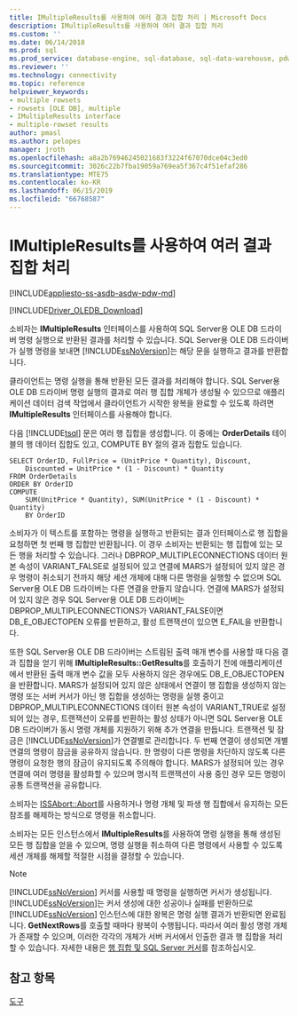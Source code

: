 ```yaml
---
title: IMultipleResults를 사용하여 여러 결과 집합 처리 | Microsoft Docs
description: IMultipleResults를 사용하여 여러 결과 집합 처리
ms.custom: ''
ms.date: 06/14/2018
ms.prod: sql
ms.prod_service: database-engine, sql-database, sql-data-warehouse, pdw
ms.reviewer: ''
ms.technology: connectivity
ms.topic: reference
helpviewer_keywords:
- multiple rowsets
- rowsets [OLE DB], multiple
- IMultipleResults interface
- multiple-rowset results
author: pmasl
ms.author: pelopes
manager: jroth
ms.openlocfilehash: a8a2b76946245021683f3224f67070dce04c3ed0
ms.sourcegitcommit: 3026c22b7fba19059a769ea5f367c4f51efaf286
ms.translationtype: MTE75
ms.contentlocale: ko-KR
ms.lasthandoff: 06/15/2019
ms.locfileid: "66768587"
---
```

# <a name="using-imultipleresults-to-process-multiple-result-sets"></a>IMultipleResults를 사용하여 여러 결과 집합 처리
[!INCLUDE[appliesto-ss-asdb-asdw-pdw-md](../../../includes/appliesto-ss-asdb-asdw-pdw-md.md)]

[!INCLUDE[Driver_OLEDB_Download](../../../includes/driver_oledb_download.md)]

  소비자는 **IMultipleResults** 인터페이스를 사용하여 SQL Server용 OLE DB 드라이버 명령 실행으로 반환된 결과를 처리할 수 있습니다. SQL Server용 OLE DB 드라이버가 실행 명령을 보내면 [!INCLUDE[ssNoVersion](../../../includes/ssnoversion-md.md)]는 해당 문을 실행하고 결과를 반환합니다.  
  
 클라이언트는 명령 실행을 통해 반환된 모든 결과를 처리해야 합니다. SQL Server용 OLE DB 드라이버 명령 실행의 결과로 여러 행 집합 개체가 생성될 수 있으므로 애플리케이션 데이터 검색 작업에서 클라이언트가 시작한 왕복을 완료할 수 있도록 하려면 **IMultipleResults** 인터페이스를 사용해야 합니다.  
  
 다음 [!INCLUDE[tsql](../../../includes/tsql-md.md)] 문은 여러 행 집합을 생성합니다. 이 중에는 **OrderDetails** 테이블의 행 데이터 집합도 있고, COMPUTE BY 절의 결과 집합도 있습니다.  
  
```  
SELECT OrderID, FullPrice = (UnitPrice * Quantity), Discount,  
    Discounted = UnitPrice * (1 - Discount) * Quantity  
FROM OrderDetails  
ORDER BY OrderID  
COMPUTE  
    SUM(UnitPrice * Quantity), SUM(UnitPrice * (1 - Discount) * Quantity)  
    BY OrderID  
```  
  
 소비자가 이 텍스트를 포함하는 명령을 실행하고 반환되는 결과 인터페이스로 행 집합을 요청하면 첫 번째 행 집합만 반환됩니다. 이 경우 소비자는 반환되는 행 집합에 있는 모든 행을 처리할 수 있습니다. 그러나 DBPROP_MULTIPLECONNECTIONS 데이터 원본 속성이 VARIANT_FALSE로 설정되어 있고 연결에 MARS가 설정되어 있지 않은 경우 명령이 취소되기 전까지 해당 세션 개체에 대해 다른 명령을 실행할 수 없으며 SQL Server용 OLE DB 드라이버는 다른 연결을 만들지 않습니다. 연결에 MARS가 설정되어 있지 않은 경우 SQL Server용 OLE DB 드라이버는 DBPROP_MULTIPLECONNECTIONS가 VARIANT_FALSE이면 DB_E_OBJECTOPEN 오류를 반환하고, 활성 트랜잭션이 있으면 E_FAIL을 반환합니다.  
  
 또한 SQL Server용 OLE DB 드라이버는 스트림된 출력 매개 변수를 사용할 때 다음 결과 집합을 얻기 위해 **IMultipleResults::GetResults**를 호출하기 전에 애플리케이션에서 반환된 출력 매개 변수 값을 모두 사용하지 않은 경우에도 DB_E_OBJECTOPEN을 반환합니다. MARS가 설정되어 있지 않은 상태에서 연결이 행 집합을 생성하지 않는 명령 또는 서버 커서가 아닌 행 집합을 생성하는 명령을 실행 중이고 DBPROP_MULTIPLECONNECTIONS 데이터 원본 속성이 VARIANT_TRUE로 설정되어 있는 경우, 트랜잭션이 오류를 반환하는 활성 상태가 아니면 SQL Server용 OLE DB 드라이버가 동시 명령 개체를 지원하기 위해 추가 연결을 만듭니다. 트랜잭션 및 잠금은 [!INCLUDE[ssNoVersion](../../../includes/ssnoversion-md.md)]가 연결별로 관리합니다. 두 번째 연결이 생성되면 개별 연결의 명령이 잠금을 공유하지 않습니다. 한 명령이 다른 명령을 차단하지 않도록 다른 명령이 요청한 행의 잠금이 유지되도록 주의해야 합니다. MARS가 설정되어 있는 경우 연결에 여러 명령을 활성화할 수 있으며 명시적 트랜잭션이 사용 중인 경우 모든 명령이 공통 트랜잭션을 공유합니다.  
  
 소비자는 [ISSAbort::Abort](../../oledb/ole-db-interfaces/issabort-abort-ole-db.md)를 사용하거나 명령 개체 및 파생 행 집합에서 유지하는 모든 참조를 해제하는 방식으로 명령을 취소합니다.  
  
 소비자는 모든 인스턴스에서 **IMultipleResults**를 사용하여 명령 실행을 통해 생성된 모든 행 집합을 얻을 수 있으며, 명령 실행을 취소하여 다른 명령에서 사용할 수 있도록 세션 개체를 해제할 적절한 시점을 결정할 수 있습니다.  
  
> [!NOTE]  
>  [!INCLUDE[ssNoVersion](../../../includes/ssnoversion-md.md)] 커서를 사용할 때 명령을 실행하면 커서가 생성됩니다. [!INCLUDE[ssNoVersion](../../../includes/ssnoversion-md.md)]는 커서 생성에 대한 성공이나 실패를 반환하므로 [!INCLUDE[ssNoVersion](../../../includes/ssnoversion-md.md)] 인스턴스에 대한 왕복은 명령 실행 결과가 반환되면 완료됩니다. **GetNextRows**를 호출할 때마다 왕복이 수행됩니다. 따라서 여러 활성 명령 개체가 존재할 수 있으며, 이러한 각각의 개체가 서버 커서에서 인출한 결과 행 집합을 처리할 수 있습니다. 자세한 내용은 [행 집합 및 SQL Server 커서](../../oledb/ole-db-rowsets/rowsets-and-sql-server-cursors.md)를 참조하십시오.  
  
## <a name="see-also"></a>참고 항목  
 [도구](../../oledb/ole-db-commands/commands.md)  
  
  
